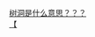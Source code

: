 [树洞是什么意思？？？](http://tieba.baidu.com/p/1464849391?see_lz=1&pn=)   
[【](http://tieba.baidu.com/p/1464765121?see_lz=1&pn=)   
